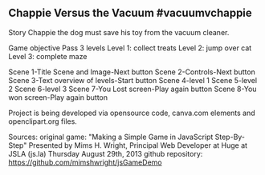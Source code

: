 Chappie Versus the Vacuum #vacuumvchappie
-----
Story
Chappie the dog must save his toy from the vacuum cleaner.

Game objective
Pass 3 levels
Level 1: collect treats
Level 2: jump over cat
Level 3: complete maze

Scene 1-Title Scene and Image-Next button
Scene 2-Controls-Next button
Scene 3-Text overview of levels-Start button
Scene 4-level 1
Scene 5-level 2
Scene 6-level 3
Scene 7-You Lost screen-Play again button
Scene 8-You won screen-Play again button

Project is being developed via opensource code, canva.com elements and openclipart.org files.

Sources:
original game: "Making a Simple Game in JavaScript Step-By-Step" Presented by Mims H. Wright, Principal Web Developer at Huge at JSLA (js.la) Thursday August 29th, 2013
github repository: https://github.com/mimshwright/jsGameDemo
